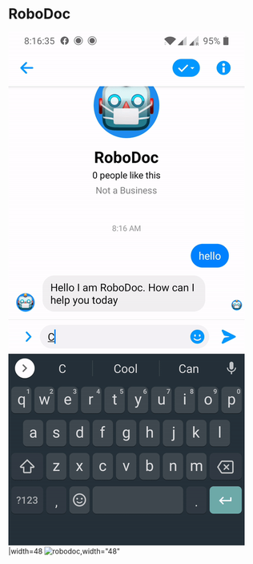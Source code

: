 # RoboDoc
![](images/robodoc.gif)|width=48
![robodoc](https://user-images.githubusercontent.com/24360630/86850512-3fee4b00-c066-11ea-99c7-fe895ec17cd3.gif),width="48"
